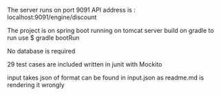 The server runs on port 9091
API address is : localhost:9091/engine/discount

The project is on spring boot running on tomcat server build on gradle
to run use
$ gradle bootRun

No database is required

29 test cases are included written in junit with Mockito

input takes json of format can be found in input.json as readme.md is rendering it wrongly
